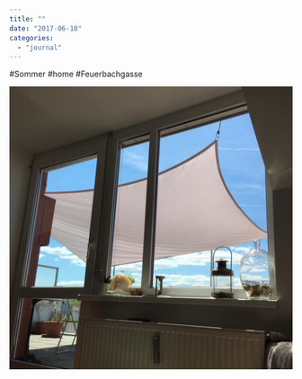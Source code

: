 ```yaml
---
title: ""
date: "2017-06-18"
categories: 
  - "journal"
---
```


#Sommer #home #Feuerbachgasse

![](images/00d145c6b4.jpg)
